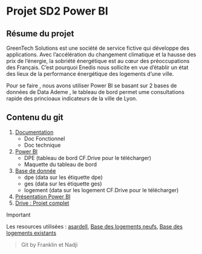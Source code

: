 # Projet SD2 Power BI


## Résume du projet

GreenTech Solutions est une société de service fictive qui développe des applications.
Avec l’accélération du changement climatique et la hausse des prix de l’énergie, la sobriété énergétique est au cœur des préoccupations des Français.
C’est pourquoi Enedis nous sollicite en vue d’établir un état des lieux de la performance énergétique des logements d’une ville.

Pour se faire , nous avons utiliser Power BI se basant sur 2 bases de données de Data Ademe , le tableau de bord permet ume consultations rapide des princioaux indicateurs de la ville de Lyon.

## Contenu du git

1. [Documentation](/Doc)
   - Doc Fonctionnel
   - Doc technique
2. [Power BI](https://github.com/Blockburnb/iut_sd2_powerbi_enedis/tree/f9a37df399a25a157b9c0a4fa74623f6c1486fcd/power%20BI)
   - DPE (tableau de bord CF.Drive pour le télécharger)
   - Maquette du tableau de bord
3. [Base de donnée](/Data)
   - dpe (data sur les étiquette dpe)
   - ges (data sur les étiquette ges)
   - logement (data sur les logement CF.Drive pour le télécharger)
4. [Présentation Power BI](https://ooo.mmhmm.app/watch/z_9liOH6ptEYZGqLu169CK)
5. [Drive : Projet complet](https://drive.google.com/drive/folders/1CS47PKwywL1j43zN6Gp0cuFqbhoQiKbs?usp=sharing)


> [!IMPORTANT]
> Les resources utilisées : [asardell](https://github.com/asardell/IUT_SD1), [Base des logements neufs](https://data.ademe.fr/datasets/dpe-v2-logements-neufs), [Base des logements existants](https://data.ademe.fr/datasets/dpe-v2-logements-existants)

> Git by Franklin et Nadji
